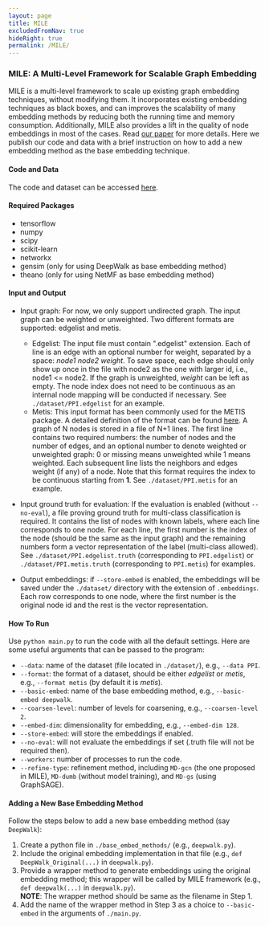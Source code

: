 ```yaml
---
layout: page
title: MILE
excludedFromNav: true
hideRight: true
permalink: /MILE/
---
```

### **MILE: A Multi-Level Framework for Scalable Graph Embedding**
MILE is a multi-level framework to scale up existing graph embedding techniques, without modifying them. 
It incorporates existing embedding techniques as black boxes, and can improves the scalability of 
many embedding methods by reducing both the running time and memory consumption.
Additionally, MILE also provides a lift in the quality of node embeddings in most of the cases.
Read [our paper](https://arxiv.org/pdf/1802.09612.pdf) for more details. Here we publish our code and data with a brief instruction on how to add a new embedding method as the base embedding technique.

#### **Code and Data**
The code and dataset can be accessed [here](http://ruan.cse.ohio-state.edu:8080/MILE_CODE.zip).

#### **Required Packages**
* tensorflow
* numpy
* scipy
* scikit-learn
* networkx
* gensim (only for using DeepWalk as base embedding method)
* theano (only for using NetMF as base embedding method)

#### **Input and Output**
* Input graph: For now, we only support undirected graph. The input graph can be weighted or unweighted. Two different formats are supported: edgelist and metis.
  - Edgelist: The input file must contain ".edgelist" extension. Each of line is an edge with an optional number for weight, separated by a space: *node1 node2 weight*. To save space, each edge should only show up once in the file with node2 as the one with larger id, i.e., node1 <= node2. If the graph is unweighted, *weight* can be left as empty. The node index does not need to be continuous as an internal node mapping will be conducted if necessary. See `./dataset/PPI.edgelist` for an example.
  - Metis: This input format has been commonly used for the METIS package. A detailed definition of the format can be found [here](http://people.sc.fsu.edu/~jburkardt/data/metis_graph/metis_graph.html). A graph of N nodes is stored in a file of N+1 lines. The first line contains two required numbers: the number of nodes and the number of edges, and an optional number to denote weighted or unweighted graph: 0 or missing means unweighted while 1 means weighted. Each subsequent line lists the neighbors and edges weight (if any) of a node. Note that this format requires the index to be continuous starting from **1**. See `./dataset/PPI.metis` for an example.

* Input ground truth for evaluation: If the evaluation is enabled (without `--no-eval`), a file proving ground truth for multi-class classification is required. It contains the list of nodes with known labels, where each line corresponds to one node. For each line, the first number is the index of the node (should be the same as the input graph) and the remaining numbers form a vector representation of the label (multi-class allowed). See `./dataset/PPI.edgelist.truth` (corresponding to `PPI.edgelist`) or `./dataset/PPI.metis.truth` (corresponding to `PPI.metis`) for examples.

* Output embeddings: if `--store-embed` is enabled, the embeddings will be saved under the `./dataset/` directory with the extension of `.embeddings`. Each row corresponds to one node, where the first number is the original node id and the rest is the vector representation.

#### **How To Run**
Use `python main.py` to run the code with all the default settings. Here are some useful arguments that can be passed to the program:
* `--data`: name of the dataset (file located in `./dataset/`), e.g., `--data PPI`.
* `--format`: the format of a dataset, should be either *edgelist* or *metis*, e.g., `--format metis` (by default it is *metis*).
* `--basic-embed`: name of the base embedding method, e.g., `--basic-embed deepwalk`.
* `--coarsen-level`: number of levels for coarsening, e.g., `--coarsen-level 2`.
* `--embed-dim`: dimensionality for embedding, e.g., `--embed-dim 128`.
* `--store-embed`: will store the embeddings if enabled.
* `--no-eval`: will not evaluate the embeddings if set (.truth file will not be required then).
* `--workers`: number of processes to run the code. 
* `--refine-type`: refinement method, including `MD-gcn` (the one proposed in MILE), `MD-dumb` (without model training), and `MD-gs` (using GraphSAGE).


#### **Adding a New Base Embedding Method**
Follow the steps below to add a new base embedding method (say `DeepWalk`):
  1. Create a python file in `./base_embed_methods/` (e.g., `deepwalk.py`).
  2. Include the original embedding implementation in that file (e.g., `def DeepWalk_Original(...)` in `deepwalk.py`).
  3. Provide a wrapper method to generate embeddings using the original embedding method; this wrapper will be called by MILE framework (e.g., `def deepwalk(...)` in `deepwalk.py`).<br/><b>NOTE</b>: The wrapper method should be same as the filename in Step 1.
  4. Add the name of the wrapper method in Step 3 as a choice to `--basic-embed` in the arguments of `./main.py`.
